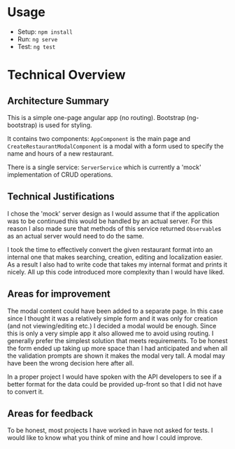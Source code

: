 # Usage

- Setup: `npm install`
- Run: `ng serve`
- Test: `ng test`

# Technical Overview

## Architecture Summary

This is a simple one-page angular app (no routing). Bootstrap (ng-bootstrap) is used for styling.

It contains two components: `AppComponent` is the main page and `CreateRestaurantModalComponent` is a modal with a form used to specify the name and hours of a new restaurant.

There is a single service: `ServerService` which is currently a 'mock' implementation of CRUD operations.

## Technical Justifications

I chose the 'mock' server design as I would assume that if the application was to be continued this would be handled by an actual server. For this reason I also made sure that methods of this service returned `Observable`s as an actual server would need to do the same.

I took the time to effectively convert the given restaurant format into an internal one that makes searching, creation, editing and localization easier. As a result I also had to write code that takes my internal format and prints it nicely. All up this code introduced more complexity than I would have liked. 

## Areas for improvement

The modal content could have been added to a separate page. In this case since I thought it was a relatively simple form and it was only for creation (and not viewing/editing etc.) I decided a modal would be enough. Since this is only a very simple app it also allowed me to avoid using routing. I generally prefer the simplest solution that meets requirements. To be honest the form ended up taking up more space than I had anticipated and when all the validation prompts are shown it makes the modal very tall. A modal may have been the wrong decision here after all.

In a proper project I would have spoken with the API developers to see if a better format for the data could be provided up-front so that I did not have to convert it.

## Areas for feedback

To be honest, most projects I have worked in have not asked for tests. I would like to know what you think of mine and how I could improve.
